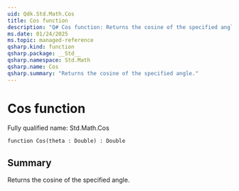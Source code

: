 ```yaml
---
uid: Qdk.Std.Math.Cos
title: Cos function
description: "Q# Cos function: Returns the cosine of the specified angle."
ms.date: 01/24/2025
ms.topic: managed-reference
qsharp.kind: function
qsharp.package: __Std__
qsharp.namespace: Std.Math
qsharp.name: Cos
qsharp.summary: "Returns the cosine of the specified angle."
---
```


# Cos function

Fully qualified name: Std.Math.Cos

```qsharp
function Cos(theta : Double) : Double
```

## Summary
Returns the cosine of the specified angle.
